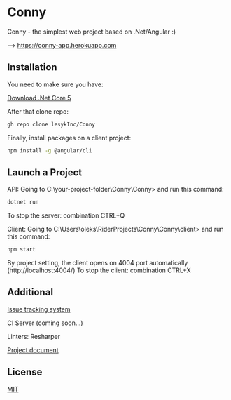 # Conny

Conny - the simplest web project based on .Net/Angular :)

--> https://conny-app.herokuapp.com

## Installation

You need to make sure you have:

[Download .Net Core 5](https://dotnet.microsoft.com/download/dotnet/5.0)

After that clone repo:

```bash
gh repo clone lesykInc/Conny
```

Finally, install packages on a client project:

```bash
npm install -g @angular/cli
```

## Launch a Project

API:
Going to C:\your-project-folder\Conny\Conny> and run this command:  
```bash
dotnet run
```
To stop the server: combination CTRL+Q

Client:
Going to C:\Users\oleks\RiderProjects\Conny\Conny\client> and run this command:
```bash
npm start
```
By project setting, the client opens on 4004 port automatically (http://localhost:4004/)
To stop the client: combination CTRL+X


## Additional
[Issue tracking system](https://kanbanflow.com/board/3ErBXyD)

CI Server (coming soon...)

Linters: Resharper

[Project document](https://docs.google.com/document/d/1ezqHW2PpMDcvJ4PadTuHkiiFIfjEx6zvjQNgBs2dDqY/edit)

## License
[MIT](https://choosealicense.com/licenses/mit/)
